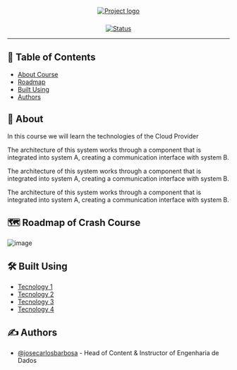 <p align="center">
  <a href="" rel="noopener">
    <img src="https://github.com/owsplumbers/template-readme/blob/main/docs/img/engenharia-de-dados.png" alt="Project logo">
 </a>
</p>

<h3 
    align="center"><crash course name>
</h3>

<div align="center">

[![Status](https://img.shields.io/badge/status-active-success.svg)]()

</div>

---

## 📝 Table of Contents

- [About Course](#about)
- [Roadmap](#roadmap)
- [Built Using](#built_using)
- [Authors](#authors)

## :thinking: About <a name = "about"></a>

In this course we will learn the technologies of the Cloud Provider <Cloud Provider Name>


The architecture of this system works through a component that is integrated into system A, creating a communication interface with system B.

The architecture of this system works through a component that is integrated into system A, creating a communication interface with system B.

The architecture of this system works through a component that is integrated into system A, creating a communication interface with system B.

## :world_map: Roadmap of Crash Course <a name = "roadmap"></a>

![image](https://github.com/owsplumbers/template-readme/blob/main/docs/roadmap/roadmap-template-image.png)

## :hammer_and_wrench: Built Using <a name = "built_using"></a>

- [Tecnology 1]()
- [Tecnology 2]()
- [Tecnology 3]()
- [Tecnology 4]()

## ✍️ Authors <a name = "authors"></a>

- [@josecarlosbarbosa](https://github.com/josecarlosbarbosa) - Head of Content & Instructor of Engenharia de Dados